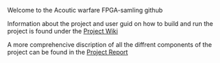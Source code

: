 Welcome to the Acoutic warfare FPGA-samling github

Information about the project and user guid on how to build and run the project is found under the [Project Wiki](../../wiki)

A more comprehencive discription of all the diffrent components of the project can be found in the [Project Report]()
